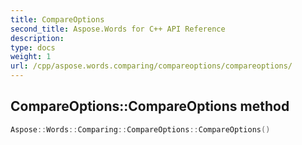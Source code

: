 ```yaml
---
title: CompareOptions
second_title: Aspose.Words for C++ API Reference
description: 
type: docs
weight: 1
url: /cpp/aspose.words.comparing/compareoptions/compareoptions/
---
```

## CompareOptions::CompareOptions method




```cpp
Aspose::Words::Comparing::CompareOptions::CompareOptions()
```

